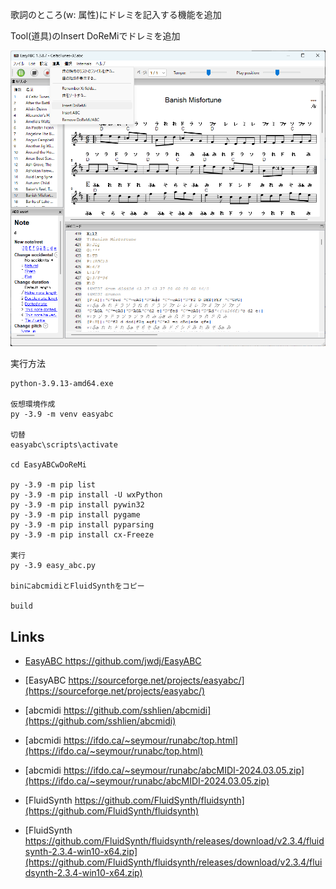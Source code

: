 歌詞のところ(w: 属性)にドレミを記入する機能を追加

Tool(道具)のInsert DoReMiでドレミを追加


![DoReMi](doremi.png "EasyABC")

実行方法
```
python-3.9.13-amd64.exe

仮想環境作成
py -3.9 -m venv easyabc

切替
easyabc\scripts\activate

cd EasyABCwDoReMi

py -3.9 -m pip list
py -3.9 -m pip install -U wxPython
py -3.9 -m pip install pywin32
py -3.9 -m pip install pygame
py -3.9 -m pip install pyparsing
py -3.9 -m pip install cx-Freeze

実行
py -3.9 easy_abc.py

binにabcmidiとFluidSynthをコピー

build
```


## Links

- [EasyABC https://github.com/jwdj/EasyABC ](https://github.com/jwdj/EasyABC)

- [EasyABC https://sourceforge.net/projects/easyabc/](https://sourceforge.net/projects/easyabc/)

- [abcmidi https://github.com/sshlien/abcmidi](https://github.com/sshlien/abcmidi)

- [abcmidi https://ifdo.ca/~seymour/runabc/top.html](https://ifdo.ca/~seymour/runabc/top.html)

- [abcmidi https://ifdo.ca/~seymour/runabc/abcMIDI-2024.03.05.zip](https://ifdo.ca/~seymour/runabc/abcMIDI-2024.03.05.zip)
  
- [FluidSynth https://github.com/FluidSynth/fluidsynth](https://github.com/FluidSynth/fluidsynth)

- [FluidSynth https://github.com/FluidSynth/fluidsynth/releases/download/v2.3.4/fluidsynth-2.3.4-win10-x64.zip](https://github.com/FluidSynth/fluidsynth/releases/download/v2.3.4/fluidsynth-2.3.4-win10-x64.zip)
  
